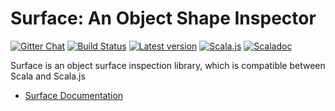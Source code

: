 Surface: An Object Shape Inspector
===
[![Gitter Chat][gitter-badge]][gitter-link] [![Build Status](https://travis-ci.org/wvlet/airframe.svg?branch=master)](https://travis-ci.org/wvlet/airframe) [![Latest version](https://index.scala-lang.org/wvlet/airframe/airframe/latest.svg?color=orange)](https://index.scala-lang.org/wvlet/surface) [![Scala.js](https://www.scala-js.org/assets/badges/scalajs-0.6.17.svg)](https://www.scala-js.org)
[![Scaladoc](http://javadoc-badge.appspot.com/org.wvlet.airframe/airframe-surface_2.12.svg?label=scaladoc)](http://javadoc-badge.appspot.com/org.wvlet.airframe/airframe-surface_2.12)

[gitter-badge]: https://badges.gitter.im/Join%20Chat.svg
[gitter-link]: https://gitter.im/wvlet/wvlet?utm_source=badge&utm_medium=badge&utm_campaign=pr-badge&utm_content=badge

Surface is an object surface inspection library, which is compatible between Scala and Scala.js 

- [Surface Documentation](https://wvlet.org/airframe/docs/airframe-surface.html)

